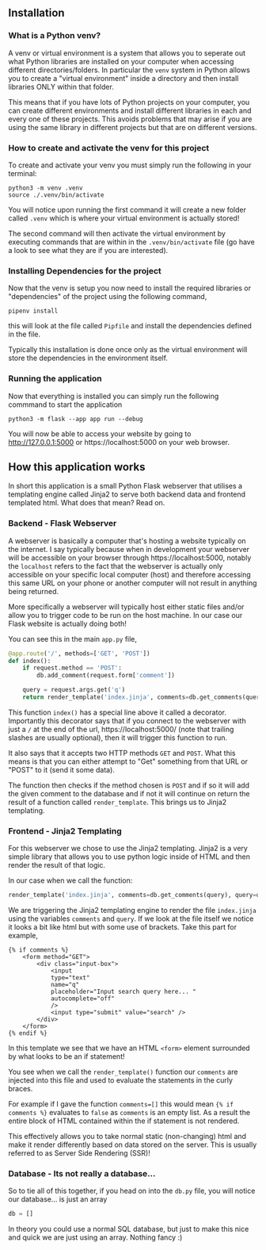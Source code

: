 ## Installation
### What is a Python venv?
A venv or virtual environment is a system that allows you to seperate out what Python libraries are installed on your computer when accessing different directories/folders. In particular the `venv` system in Python allows you to create a "virtual environment" inside a directory and then install libraries ONLY within that folder.

This means that if you have lots of Python projects on your computer, you can create different environments and install different libraries in each and every one of these projects. This avoids problems that may arise if you are using the same library in different projects but that are on different versions.

### How to create and activate the venv for this project

To create and activate your venv you must simply run the following in your terminal:

```shell
python3 -m venv .venv
source ./.venv/bin/activate
```

You will notice upon running the first command it will create a new folder called `.venv` which is where your virtual environment is actually stored!

The second command will then activate the virtual environment by executing commands that are within in the `.venv/bin/activate` file (go have a look to see what they are if you are interested).

### Installing Dependencies for the project

Now that the venv is setup you now need to install the required libraries or "dependencies" of the project using the following command,

```shell
pipenv install
```

this will look at the file called `Pipfile` and install the dependencies defined in the file.

Typically this installation is done once only as the virtual environment will store the dependencies in the environment itself.


### Running the application

Now that everything is installed you can simply run the following commmand to start the application

```shell
python3 -m flask --app app run --debug
```

You will now be able to access your website by going to http://127.0.0.1:5000 or https://localhost:5000 on your web browser.

## How this application works

In short this application is a small Python Flask webserver that utilises a templating engine called Jinja2 to serve both backend data and frontend templated html. What does that mean? Read on.

### Backend - Flask Webserver

A webserver is basically a computer that's hosting a website typically on the internet. I say typically because when in development your webserver will be accessible on your browser through https://localhost:5000, notably the `localhost` refers to the fact that the webserver is actually only accessible on your specific local computer (host) and therefore accessing this same URL on your phone or another computer will not result in anything being returned.

More specifically a webserver will typically host either static files and/or allow you to trigger code to be run on the host machine. In our case our Flask website is actually doing both!

You can see this in the main `app.py` file,

```python
@app.route('/', methods=['GET', 'POST'])
def index():
    if request.method == 'POST':
        db.add_comment(request.form['comment'])

    query = request.args.get('q')
    return render_template('index.jinja', comments=db.get_comments(query), query=query)
```

This function `index()` has a special line above it called a decorator. Importantly this decorator says that if you connect to the webserver with just a `/` at the end of the url, https://localhost:5000/ (note that trailing slashes are usually optional), then it will trigger this function to run.

It also says that it accepts two HTTP methods `GET` and `POST`. What this means is that you can either attempt to "Get" something from that URL or "POST" to it (send it some data).

The function then checks if the method chosen is `POST` and if so it will add the given comment to the database and if not it will continue on return the result of a function called `render_template`. This brings us to Jinja2 templating.

### Frontend - Jinja2 Templating

For this webserver we chose to use the Jinja2 templating. Jinja2 is a very simple library that allows you to use python logic inside of HTML and then render the result of that logic.

In our case when we call the function:

```python
render_template('index.jinja', comments=db.get_comments(query), query=query)
```

We are triggering the Jinja2 templating engine to render the file `index.jinja` using the variables `comments` and `query`. If we look at the file itself we notice it looks a bit like html but with some use of brackets. Take this part for example,

```jinja
{% if comments %}
    <form method="GET">
        <div class="input-box">
            <input
            type="text"
            name="q"
            placeholder="Input search query here... "
            autocomplete="off"
            />
            <input type="submit" value="search" />
        </div>
    </form>
{% endif %}
```

In this template we see that we have an HTML `<form>` element surrounded by what looks to be an if statement!

You see when we call the `render_template()` function our `comments` are injected into this file and used to evaluate the statements in the curly braces.

For example if I gave the function `comments=[]` this would mean `{% if comments %}` evaluates to `false` as `comments` is an empty list. As a result the entire block of HTML contained within the if statement is not rendered.

This effectively allows you to take normal static (non-changing) html and make it render differently based on data stored on the server. This is usually referred to as Server Side Rendering (SSR)!

### Database - Its not really a database... 

So to tie all of this together, if you head on into the `db.py` file, you will notice our database... is just an array 
```python
db = []
```

In theory you could use a normal SQL database, but just to make this nice and quick we are just using an array. Nothing fancy :)
